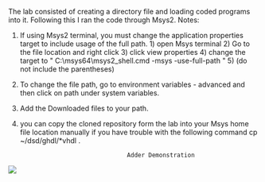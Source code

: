 The lab consisted of creating a directory file and loading coded programs into it. Following this I ran the code through Msys2.
Notes: 
  1) If using Msys2 terminal, you must change the application properties target to include usage of the full path.
          1) open Msys terminal
          2) Go to the file location and right click
          3) click view properties 
          4) change the target to " C:\msys64\msys2_shell.cmd -msys -use-full-path  " 
          5) (do not include the parentheses) 
 
 2) To change the file path, go to environment variables - advanced and then click on path under system variables. 
 3) Add the Downloaded files to your path. 
 4) you can copy the cloned repository form the lab into your Msys home file location manually if you have trouble with the following command 
                                     cp ~/dsd/ghdl/*vhdl .
                                     
                                  
                                  
                                      Adder Demonstration 
 ![](Lab%201/Half%20adder.png)
                                      
          
          
   
